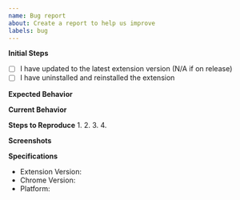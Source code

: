 ```yaml
---
name: Bug report
about: Create a report to help us improve
labels: bug
---
```

<!--- Provide a general summary of the issue in the Title above -->

**Initial Steps**
 - [ ] I have updated to the latest extension version (N/A if on release)
 - [ ] I have uninstalled and reinstalled the extension

**Expected Behavior**

**Current Behavior**

**Steps to Reproduce**
1.
2.
3.
4.

**Screenshots**
<!--- If applicable, add screenshots to help explain your problem -->

**Specifications**
<!--- To find out your chrome version go to chrome://settings/help -->
  - Extension Version:  
  - Chrome Version:  
  - Platform:  
